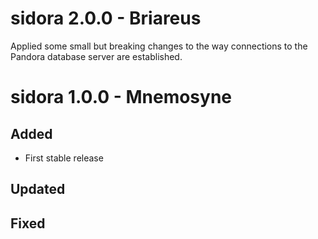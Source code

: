 # sidora 2.0.0 - Briareus

Applied some small but breaking changes to the way connections to the Pandora database server are established.

# sidora 1.0.0 - Mnemosyne

## Added

* First stable release
  
## Updated

## Fixed

